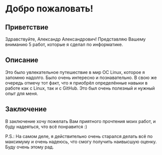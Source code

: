 # Добро пожаловать!
## Приветствие
Здравствуйте, Александр Александрович! Представляю Вашему вниманию 5 работ, которые я сделал по информатике. 
## Описание
Это было увлекательное путешествие в мир ОС Linux, которое я запомню надолго. Было очень интересно и познавательно.
В свою же очередь отмечу тот факт, что я приобрёл определённые навыки в работе как с Linux, так и с GitHub. 
Это был очень полезный и нужный опыт для меня.
## Заключение
В заключение хочу пожелать Вам приятного прочтения моих работ, и буду надеяться, что всё понравится :)

P.S.: На самом деле, я действительно очень старался делать всё по максимуму и очень надеюсь, что смогу получить наивысшую оценку. 
Буду очень этому рад.
